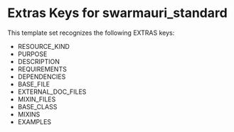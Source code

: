 # Extras Keys for swarmauri_standard

This template set recognizes the following EXTRAS keys:

- RESOURCE_KIND
- PURPOSE
- DESCRIPTION
- REQUIREMENTS
- DEPENDENCIES
- BASE_FILE
- EXTERNAL_DOC_FILES
- MIXIN_FILES
- BASE_CLASS
- MIXINS
- EXAMPLES
